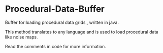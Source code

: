 # Procedural-Data-Buffer

Buffer for loading procedural data grids , written in java.

This method translates to any language and is used to load procedural data like noise maps.

Read the comments in code for more information.
